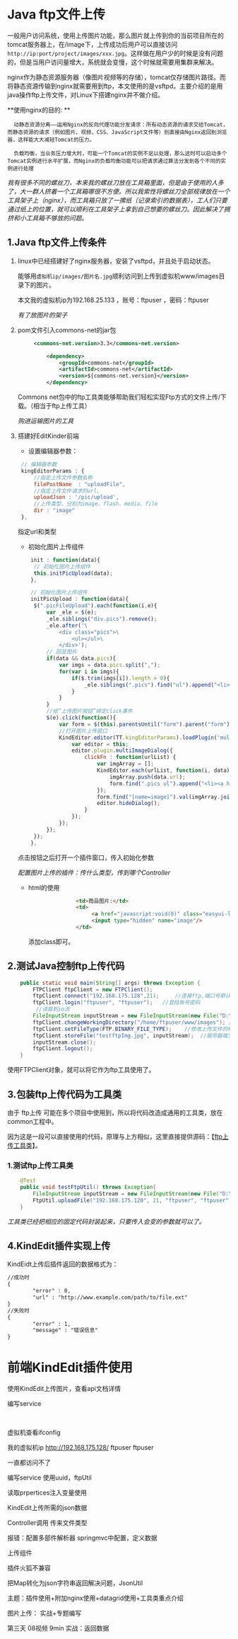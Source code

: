 # Java ftp文件上传

一般用户访问系统，使用上传图片功能，那么图片就上传到你的当前项目所在的tomcat服务器上，在/image下，上传成功后用户可以直接访问``http://ip:port/project/images/xxx.jpg``。这样做在用户少的时候是没有问题的，但是当用户访问量增大，系统就会变慢，这个时候就需要用集群来解决。

nginx作为静态资源服务器（像图片视频等的存储），tomcat仅存储图片路径。而将静态资源传输到nginx就需要用到ftp，本文使用的是vsftpd，主要介绍的是用java操作ftp上传文件，对Linux下搭建nginx并不做介绍。

**使用nginx的目的: **  

```
  动静态资源分离——运用Nginx的反向代理功能分发请求：所有动态资源的请求交给Tomcat，而静态资源的请求（例如图片、视频、CSS、JavaScript文件等）则直接由Nginx返回到浏览器，这样能大大减轻Tomcat的压力。

  负载均衡，当业务压力增大时，可能一个Tomcat的实例不足以处理，那么这时可以启动多个Tomcat实例进行水平扩展，而Nginx的负载均衡功能可以把请求通过算法分发到各个不同的实例进行处理
```

_我有很多不同的螺丝刀，本来我的螺丝刀放在工具箱里面，但是由于使用的人多了，大一群人挤着一个工具箱哪很不方便。所以我索性将螺丝刀全部规律放在一个工具架子上（nginx），而工具箱只放了一摞纸（记录索引的数据表），工人们只要通过纸上的位置，就可以顺利在工具架子上拿到自己想要的螺丝刀。因此解决了拥挤和小工具箱不够放的问题。_  

## 1.Java ftp文件上传条件    

1. linux中已经搭建好了nginx服务器，安装了vsftpd，并且处于启动状态。   

   能够用``虚拟机ip/images/图片名.jpg``顺利访问到上传到虚拟机www/images目录下的图片。     

   本文我的虚拟机ip为192.168.25.133 ，账号：ftpuser  ，密码：ftpuser    

   _有了放图片的架子_

2. pom文件引入commons-net的jar包    

   ```xml
   		<commons-net.version>3.3</commons-net.version>
   ```

   ```xml
   			<dependency>
   				<groupId>commons-net</groupId>
   				<artifactId>commons-net</artifactId>
   				<version>${commons-net.version}</version>
   			</dependency>
   ```

   Commons net包中的ftp工具类能够帮助我们轻松实现Ftp方式的文件上传/下载。（相当于ftp上传工具）   

   _购进运输图片的工具_

3. 搭建好EditKinder前端    

   - 设置编辑器参数：

   ```javascript
   	// 编辑器参数
   	kingEditorParams : {
   		//指定上传文件参数名称
   		filePostName  : "uploadFile",
   		//指定上传文件请求的url。
   		uploadJson : '/pic/upload',
   		//上传类型，分别为image、flash、media、file
   		dir : "image"
   	},
   ```

   指定url和类型

   - 初始化图片上传组件    

   ```javascript
       init : function(data){
       	// 初始化图片上传组件
       	this.initPicUpload(data);
       },
   ```

   ```javascript
       // 初始化图片上传组件
       initPicUpload : function(data){
       	$(".picFileUpload").each(function(i,e){
       		var _ele = $(e);
       		_ele.siblings("div.pics").remove();
       		_ele.after('\
       			<div class="pics">\
           			<ul></ul>\
           		</div>');
       		// 回显图片
           	if(data && data.pics){
           		var imgs = data.pics.split(",");
           		for(var i in imgs){
           			if($.trim(imgs[i]).length > 0){
           				_ele.siblings(".pics").find("ul").append("<li><a href='"+imgs[i]+"' target='_blank'><img src='"+imgs[i]+"' width='80' height='50' /></a></li>");
           			}
           		}
           	}
           	//给“上传图片按钮”绑定click事件
           	$(e).click(function(){
           		var form = $(this).parentsUntil("form").parent("form");
           		//打开图片上传窗口
           		KindEditor.editor(TT.kingEditorParams).loadPlugin('multiimage',function(){
           			var editor = this;
           			editor.plugin.multiImageDialog({
   						clickFn : function(urlList) {
   							var imgArray = [];
   							KindEditor.each(urlList, function(i, data) {
   								imgArray.push(data.url);
   								form.find(".pics ul").append("<li><a href='"+data.url+"' target='_blank'><img src='"+data.url+"' width='80' height='50' /></a></li>");
   							});
   							form.find("[name=image]").val(imgArray.join(","));
   							editor.hideDialog();
   						}
   					});
           		});
           	});
       	});
       },
   ```

   点击按钮之后打开一个插件窗口，传入初始化参数  

   _配置图片上传的插件：传什么类型，传到哪个Controller_      

   - html的使用

     ```html
     	            <td>商品图片:</td>
     	            <td>
     	            	 <a href="javascript:void(0)" class="easyui-linkbutton picFileUpload">上传图片</a>
     	                 <input type="hidden" name="image"/>
     	            </td>
     ```

     添加class即可。   





## 2.测试Java控制ftp上传代码   

```java
	public static void main(String[] args) throws Exception {
		FTPClient ftpClient = new FTPClient();
		ftpClient.connect("192.168.175.128",21);     //连接ftp,端口号默认21
		ftpClient.login("ftpuser", "ftpuser");   //登陆账号密码
         //读取到io流
		FileInputStream inputStream = new FileInputStream(new File("D:\\20171108b.jpg"));
		ftpClient.changeWorkingDirectory("/home/ftpuser/www/images"); //设置上传路径
		ftpClient.setFileType(FTP.BINARY_FILE_TYPE);    //修改上传文件的格式
		ftpClient.storeFile("testftpImg.jpg", inputStream);  //服务器端文件名，io流
		inputStream.close();
		ftpClient.logout();
	}
```

使用FTPClient对象，就可以将它作为ftp工具使用了。

## 3.包装ftp上传代码为工具类     

由于  ftp上传  可能在多个项目中使用到，所以将代码改造成通用的工具类，放在common工程中。

因为这是一段可以直接使用的代码，原理与上方相似，这里直接提供源码：【[ftp上传工具类](../Tools/FtpUtil.java)】。

### 1.测试ftp上传工具类   

```java
	@Test
	public void testFtpUtil() throws Exception{
		FileInputStream inputStream = new FileInputStream(new File("D:\\A.jpg"));
		FtpUtil.uploadFile("192.168.175.128", 21, "ftpuser", "ftpuser", "/home/ftpuser/www/images", "2017/12/06", "hai.jpg", inputStream);	
	}
```

_工具类已经把相应的固定代码封装起来，只要传入会变的参数就可以了。_    

## 4.KindEdit插件实现上传    

KindEidt上传后插件返回的数据格式为：

```xml
//成功时
{
        "error" : 0,
        "url" : "http://www.example.com/path/to/file.ext"
}
//失败时
{
        "error" : 1,
        "message" : "错误信息"
}
```









# 前端KindEdit插件使用

使用KindEdit上传图片，查看api文档详情   

编写service

​    

虚拟机查看ifconfig

我的虚拟机ip     http://192.168.175.128/        ftpuser    ftpuser     

一直都访问不了



编写service     使用uuid，ftpUtil

读取prpertices注入变量使用   

KindEdit上传所需的json数据  



Controller调用   传来文件类型   



报错：配置多部件解析器      springmvc中配置，定义数据

上传组件	



插件火狐不兼容     

把Map转化为json字符串返回解决问题，JsonUtil



主题：插件使用+附加nginx使用+datagrid使用+工具类重点介绍      







图片上传：   实战+专题编写











第三天   08视频    9min  实战：返回数据



